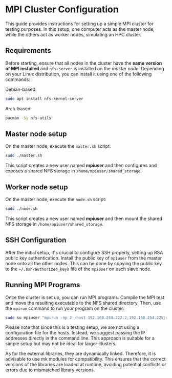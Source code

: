 # MPI Cluster Configuration
This guide provides instructions for setting up a simple MPI cluster for testing purposes. In this setup, one computer acts as the master node, while the others act as worker nodes, simulating an HPC cluster.

## Requirements
Before starting, ensure that all nodes in the cluster have the **same version of MPI installed** and `nfs-server` is installed on the *master node*. Depending on your Linux distribution, you can install it using one of the following commands:

Debian-based:
```bash
sudo apt install nfs-kernel-server
```
Arch-based:
```bash
pacman -Sy nfs-utils
```

## Master node setup
On the master node, execute the `master.sh` script:
```bash
sudo ./master.sh
```

This script creates a new user named **mpiuser** and then configures and exposes a shared NFS storage in `/home/mpiuser/shared_storage`.

## Worker node setup
On the master node, execute the `node.sh` script:
```bash
sudo ./node.sh
```

This script creates a new user named **mpiuser** and then mount the shared NFS storage in `/home/mpiuser/shared_storage`.

## SSH Configuration

After the initial setup, it's crucial to configure SSH properly, setting up RSA public key authentication. Install the public key of `mpiuser` from the master node onto all the other nodes. This can be done by copying the public key to the `~/.ssh/authorized_keys` file of the `mpiuser` on each slave node.

## Running MPI Programs

Once the cluster is set up, you can run MPI programs. Compile the MPI test and move the resulting executable to the NFS shared directory. Then, use the `mpirun` command to run your program on the cluster:

```bash
sudo su mpiuser "mpirun -np 2 -host 192.168.254.222:2,192.168.254.225:4 /home/mpiuser/shared_storage/mpi_test.out"
```

Please note that since this is a testing setup, we are not using a configuration file for the hosts. Instead, we suggest passing the IP addresses directly in the command line. This approach is suitable for a simple setup but may not be ideal for larger clusters.

As for the external libraries, they are dynamically linked. Therefore, it is advisable to use mk modules for compatibility. This ensures that the correct versions of the libraries are loaded at runtime, avoiding potential conflicts or errors due to mismatched library versions.
